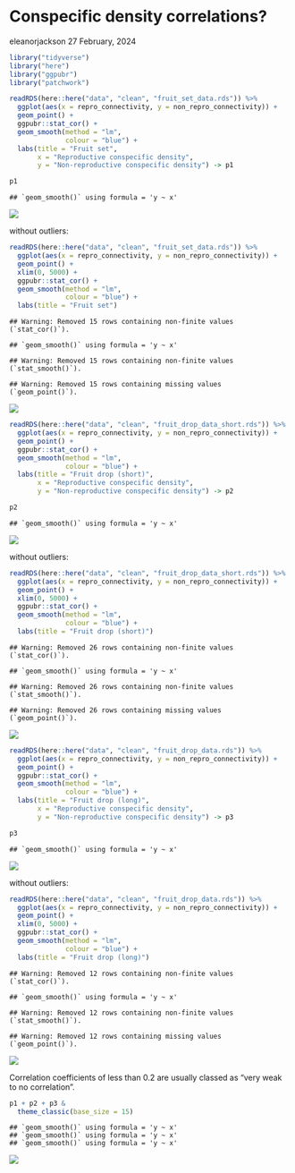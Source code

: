 Conspecific density correlations?
================
eleanorjackson
27 February, 2024

``` r
library("tidyverse")
library("here")
library("ggpubr")
library("patchwork")
```

``` r
readRDS(here::here("data", "clean", "fruit_set_data.rds")) %>%
  ggplot(aes(x = repro_connectivity, y = non_repro_connectivity)) +
  geom_point() +
  ggpubr::stat_cor() +
  geom_smooth(method = "lm", 
              colour = "blue") +
  labs(title = "Fruit set",
       x = "Reproductive conspecific density", 
       y = "Non-reproductive conspecific density") -> p1

p1
```

    ## `geom_smooth()` using formula = 'y ~ x'

![](figures/2024-02-16_density-pairs/unnamed-chunk-1-1.png)<!-- -->

without outliers:

``` r
readRDS(here::here("data", "clean", "fruit_set_data.rds")) %>%
  ggplot(aes(x = repro_connectivity, y = non_repro_connectivity)) +
  geom_point() +
  xlim(0, 5000) +
  ggpubr::stat_cor() +
  geom_smooth(method = "lm", 
              colour = "blue") +
  labs(title = "Fruit set") 
```

    ## Warning: Removed 15 rows containing non-finite values (`stat_cor()`).

    ## `geom_smooth()` using formula = 'y ~ x'

    ## Warning: Removed 15 rows containing non-finite values (`stat_smooth()`).

    ## Warning: Removed 15 rows containing missing values (`geom_point()`).

![](figures/2024-02-16_density-pairs/unnamed-chunk-2-1.png)<!-- -->

``` r
readRDS(here::here("data", "clean", "fruit_drop_data_short.rds")) %>%
  ggplot(aes(x = repro_connectivity, y = non_repro_connectivity)) +
  geom_point() +
  ggpubr::stat_cor() +
  geom_smooth(method = "lm", 
              colour = "blue") +
  labs(title = "Fruit drop (short)",
       x = "Reproductive conspecific density", 
       y = "Non-reproductive conspecific density") -> p2

p2
```

    ## `geom_smooth()` using formula = 'y ~ x'

![](figures/2024-02-16_density-pairs/unnamed-chunk-3-1.png)<!-- -->

without outliers:

``` r
readRDS(here::here("data", "clean", "fruit_drop_data_short.rds")) %>%
  ggplot(aes(x = repro_connectivity, y = non_repro_connectivity)) +
  geom_point() +
  xlim(0, 5000) +
  ggpubr::stat_cor() +
  geom_smooth(method = "lm", 
              colour = "blue") +
  labs(title = "Fruit drop (short)")
```

    ## Warning: Removed 26 rows containing non-finite values (`stat_cor()`).

    ## `geom_smooth()` using formula = 'y ~ x'

    ## Warning: Removed 26 rows containing non-finite values (`stat_smooth()`).

    ## Warning: Removed 26 rows containing missing values (`geom_point()`).

![](figures/2024-02-16_density-pairs/unnamed-chunk-4-1.png)<!-- -->

``` r
readRDS(here::here("data", "clean", "fruit_drop_data.rds")) %>%
  ggplot(aes(x = repro_connectivity, y = non_repro_connectivity)) +
  geom_point() +
  ggpubr::stat_cor() +
  geom_smooth(method = "lm", 
              colour = "blue") +
  labs(title = "Fruit drop (long)",
       x = "Reproductive conspecific density", 
       y = "Non-reproductive conspecific density") -> p3

p3
```

    ## `geom_smooth()` using formula = 'y ~ x'

![](figures/2024-02-16_density-pairs/unnamed-chunk-5-1.png)<!-- -->

without outliers:

``` r
readRDS(here::here("data", "clean", "fruit_drop_data.rds")) %>%
  ggplot(aes(x = repro_connectivity, y = non_repro_connectivity)) +
  geom_point() +
  xlim(0, 5000) +
  ggpubr::stat_cor() +
  geom_smooth(method = "lm", 
              colour = "blue") +
  labs(title = "Fruit drop (long)")
```

    ## Warning: Removed 12 rows containing non-finite values (`stat_cor()`).

    ## `geom_smooth()` using formula = 'y ~ x'

    ## Warning: Removed 12 rows containing non-finite values (`stat_smooth()`).

    ## Warning: Removed 12 rows containing missing values (`geom_point()`).

![](figures/2024-02-16_density-pairs/unnamed-chunk-6-1.png)<!-- -->

Correlation coefficients of less than 0.2 are usually classed as “very
weak to no correlation”.

``` r
p1 + p2 + p3 &
  theme_classic(base_size = 15)
```

    ## `geom_smooth()` using formula = 'y ~ x'
    ## `geom_smooth()` using formula = 'y ~ x'
    ## `geom_smooth()` using formula = 'y ~ x'

![](figures/2024-02-16_density-pairs/unnamed-chunk-7-1.png)<!-- -->
